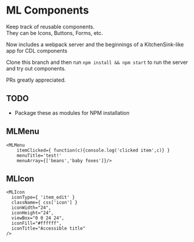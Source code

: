 # ML Components

Keep track of reusable components.  
They can be Icons, Buttons, Forms, etc.

Now includes a webpack server and the beginnings of a KitchenSink-like app for CDL components

Clone this branch and then run `npm install && npm start` to run the server and try out components.

PRs greatly appreciated.

## TODO
* Package these as modules for NPM installation

## MLMenu
```
<MLMenu 
    itemClicked={ function(c){console.log('clicked item',c)} } 
    menuTitle='test!'
    menuArray={['beans','baby foxes']}/>
```
## MLIcon
```
<MLIcon 
  iconType={ 'item_edit' } 
  className={ css['icon'] }
  iconWidth="24",
  iconHeight="24",
  viewBox="0 0 24 24",
  iconFill="#ffffff",
  iconTitle="Accessible title"
/>
```